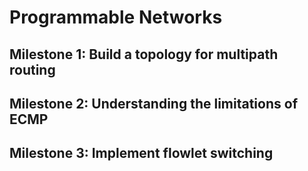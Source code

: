 # Programmable Networks

## Milestone 1: Build a topology for multipath routing

## Milestone 2: Understanding the limitations of ECMP

## Milestone 3: Implement flowlet switching

